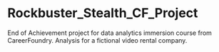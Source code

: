 # Rockbuster_Stealth_CF_Project
End of Achievement project for data analytics immersion course from CareerFoundry. Analysis for a fictional video rental company.
